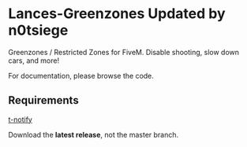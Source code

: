 # Lances-Greenzones Updated by n0tsiege

Greenzones / Restricted Zones for FiveM. Disable shooting, slow down cars, and more!

For documentation, please browse the code.

## Requirements
[t-notify](https://github.com/TasoOneAsia/t-notify)

Download the **latest release**, not the master branch.
